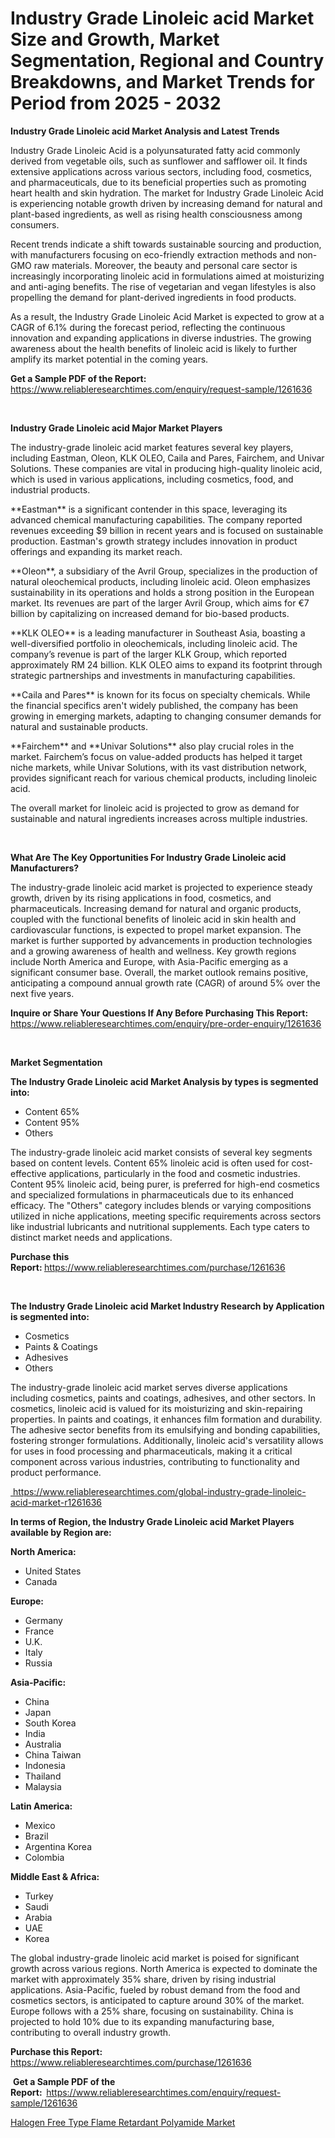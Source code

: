 <p><h1>Industry Grade Linoleic acid Market Size and Growth, Market Segmentation, Regional and Country Breakdowns, and Market Trends for Period from 2025 -  2032</h1></p><p><strong>Industry Grade Linoleic acid Market Analysis and Latest Trends</strong></p>
<p><p>Industry Grade Linoleic Acid is a polyunsaturated fatty acid commonly derived from vegetable oils, such as sunflower and safflower oil. It finds extensive applications across various sectors, including food, cosmetics, and pharmaceuticals, due to its beneficial properties such as promoting heart health and skin hydration. The market for Industry Grade Linoleic Acid is experiencing notable growth driven by increasing demand for natural and plant-based ingredients, as well as rising health consciousness among consumers.</p><p>Recent trends indicate a shift towards sustainable sourcing and production, with manufacturers focusing on eco-friendly extraction methods and non-GMO raw materials. Moreover, the beauty and personal care sector is increasingly incorporating linoleic acid in formulations aimed at moisturizing and anti-aging benefits. The rise of vegetarian and vegan lifestyles is also propelling the demand for plant-derived ingredients in food products.</p><p>As a result, the Industry Grade Linoleic Acid Market is expected to grow at a CAGR of 6.1% during the forecast period, reflecting the continuous innovation and expanding applications in diverse industries. The growing awareness about the health benefits of linoleic acid is likely to further amplify its market potential in the coming years.</p></p>
<p><strong>Get a Sample PDF of the Report:&nbsp;</strong> <a href="https://www.reliableresearchtimes.com/enquiry/request-sample/1261636?utm_campaign=2123&utm_medium=2&utm_source=Github&utm_content=ia&utm_term=02022025&utm_id=industry-grade-linoleic-acid">https://www.reliableresearchtimes.com/enquiry/request-sample/1261636</a></p>
<p>&nbsp;</p>
<p><strong>Industry Grade Linoleic acid Major Market Players</strong></p>
<p><p>The industry-grade linoleic acid market features several key players, including Eastman, Oleon, KLK OLEO, Caila and Pares, Fairchem, and Univar Solutions. These companies are vital in producing high-quality linoleic acid, which is used in various applications, including cosmetics, food, and industrial products.</p><p>**Eastman** is a significant contender in this space, leveraging its advanced chemical manufacturing capabilities. The company reported revenues exceeding $9 billion in recent years and is focused on sustainable production. Eastman's growth strategy includes innovation in product offerings and expanding its market reach.</p><p>**Oleon**, a subsidiary of the Avril Group, specializes in the production of natural oleochemical products, including linoleic acid. Oleon emphasizes sustainability in its operations and holds a strong position in the European market. Its revenues are part of the larger Avril Group, which aims for €7 billion by capitalizing on increased demand for bio-based products.</p><p>**KLK OLEO** is a leading manufacturer in Southeast Asia, boasting a well-diversified portfolio in oleochemicals, including linoleic acid. The company’s revenue is part of the larger KLK Group, which reported approximately RM 24 billion. KLK OLEO aims to expand its footprint through strategic partnerships and investments in manufacturing capabilities.</p><p>**Caila and Pares** is known for its focus on specialty chemicals. While the financial specifics aren't widely published, the company has been growing in emerging markets, adapting to changing consumer demands for natural and sustainable products.</p><p>**Fairchem** and **Univar Solutions** also play crucial roles in the market. Fairchem’s focus on value-added products has helped it target niche markets, while Univar Solutions, with its vast distribution network, provides significant reach for various chemical products, including linoleic acid.</p><p>The overall market for linoleic acid is projected to grow as demand for sustainable and natural ingredients increases across multiple industries.</p></p>
<p>&nbsp;</p>
<p><strong>What Are The Key Opportunities For Industry Grade Linoleic acid Manufacturers?</strong></p>
<p><p>The industry-grade linoleic acid market is projected to experience steady growth, driven by its rising applications in food, cosmetics, and pharmaceuticals. Increasing demand for natural and organic products, coupled with the functional benefits of linoleic acid in skin health and cardiovascular functions, is expected to propel market expansion. The market is further supported by advancements in production technologies and a growing awareness of health and wellness. Key growth regions include North America and Europe, with Asia-Pacific emerging as a significant consumer base. Overall, the market outlook remains positive, anticipating a compound annual growth rate (CAGR) of around 5% over the next five years.</p></p>
<p><strong>Inquire or Share Your Questions If Any Before Purchasing This Report:</strong> <a href="https://www.reliableresearchtimes.com/enquiry/pre-order-enquiry/1261636?utm_campaign=2123&utm_medium=2&utm_source=Github&utm_content=ia&utm_term=02022025&utm_id=industry-grade-linoleic-acid">https://www.reliableresearchtimes.com/enquiry/pre-order-enquiry/1261636</a></p>
<p>&nbsp;</p>
<p><strong>Market Segmentation</strong></p>
<p><strong>The Industry Grade Linoleic acid Market Analysis by types is segmented into:</strong></p>
<p><ul><li>Content 65%</li><li>Content 95%</li><li>Others</li></ul></p>
<p><p>The industry-grade linoleic acid market consists of several key segments based on content levels. Content 65% linoleic acid is often used for cost-effective applications, particularly in the food and cosmetic industries. Content 95% linoleic acid, being purer, is preferred for high-end cosmetics and specialized formulations in pharmaceuticals due to its enhanced efficacy. The "Others" category includes blends or varying compositions utilized in niche applications, meeting specific requirements across sectors like industrial lubricants and nutritional supplements. Each type caters to distinct market needs and applications.</p></p>
<p><strong>Purchase this Report:&nbsp;</strong><a href="https://www.reliableresearchtimes.com/purchase/1261636?utm_campaign=2123&utm_medium=2&utm_source=Github&utm_content=ia&utm_term=02022025&utm_id=industry-grade-linoleic-acid">https://www.reliableresearchtimes.com/purchase/1261636</a></p>
<p>&nbsp;</p>
<p><strong>The Industry Grade Linoleic acid Market Industry Research by Application is segmented into:</strong></p>
<p><ul><li>Cosmetics</li><li>Paints & Coatings</li><li>Adhesives</li><li>Others</li></ul></p>
<p><p>The industry-grade linoleic acid market serves diverse applications including cosmetics, paints and coatings, adhesives, and other sectors. In cosmetics, linoleic acid is valued for its moisturizing and skin-repairing properties. In paints and coatings, it enhances film formation and durability. The adhesive sector benefits from its emulsifying and bonding capabilities, fostering stronger formulations. Additionally, linoleic acid's versatility allows for uses in food processing and pharmaceuticals, making it a critical component across various industries, contributing to functionality and product performance.</p></p>
<p><a href="https://www.reliableresearchtimes.com/global-industry-grade-linoleic-acid-market-r1261636?utm_campaign=2123&utm_medium=2&utm_source=Github&utm_content=ia&utm_term=02022025&utm_id=industry-grade-linoleic-acid">&nbsp;https://www.reliableresearchtimes.com/global-industry-grade-linoleic-acid-market-r1261636</a></p>
<p><strong>In terms of Region, the Industry Grade Linoleic acid Market Players available by Region are:</strong></p>
<p>
    <p> <strong> North America: </strong>
        <ul>
            <li>United States</li>
            <li>Canada</li>
        </ul>
        </p> 
    <p> <strong> Europe: </strong>
        <ul>
            <li>Germany</li>
            <li>France</li>
            <li>U.K.</li>
            <li>Italy</li>
            <li>Russia</li>
        </ul>
        </p> 
    <p> <strong> Asia-Pacific: </strong>
        <ul>
            <li>China</li>
            <li>Japan</li>
            <li>South Korea</li>
            <li>India</li>
            <li>Australia</li>
            <li>China Taiwan</li>
            <li>Indonesia</li>
            <li>Thailand</li>
            <li>Malaysia</li>
        </ul>
        </p> 
    <p> <strong> Latin America: </strong>
        <ul>
            <li>Mexico</li>
            <li>Brazil</li>
            <li>Argentina Korea</li>
            <li>Colombia</li>
        </ul>
        </p> 
    <p> <strong> Middle East & Africa: </strong>
        <ul>
            <li>Turkey</li>
            <li>Saudi</li>
            <li>Arabia</li>
            <li>UAE</li>
            <li>Korea</li>
        </ul>
    </p>
    </p>
<p><p>The global industry-grade linoleic acid market is poised for significant growth across various regions. North America is expected to dominate the market with approximately 35% share, driven by rising industrial applications. Asia-Pacific, fueled by robust demand from the food and cosmetics sectors, is anticipated to capture around 30% of the market. Europe follows with a 25% share, focusing on sustainability. China is projected to hold 10% due to its expanding manufacturing base, contributing to overall industry growth.</p></p>
<p><strong>Purchase this Report: </strong><a href="https://www.reliableresearchtimes.com/purchase/1261636?utm_campaign=2123&utm_medium=2&utm_source=Github&utm_content=ia&utm_term=02022025&utm_id=industry-grade-linoleic-acid">https://www.reliableresearchtimes.com/purchase/1261636</a></p>
<p>&nbsp;<strong>Get a Sample PDF of the Report:&nbsp;&nbsp;</strong><a href="https://www.reliableresearchtimes.com/enquiry/request-sample/1261636?utm_campaign=2123&utm_medium=2&utm_source=Github&utm_content=ia&utm_term=02022025&utm_id=industry-grade-linoleic-acid">https://www.reliableresearchtimes.com/enquiry/request-sample/1261636</a></p>
<p><strong></strong></p>
<p><p><a href="https://github.com/mcfred89/Market-Research-Report-List-1/blob/main/halogen-free-type-flame-retardant-polyamide-market.md?utm_campaign=2123&utm_medium=2&utm_source=Github&utm_content=ia&utm_term=02022025&utm_id=industry-grade-linoleic-acid">Halogen Free Type Flame Retardant Polyamide Market</a></p></p>